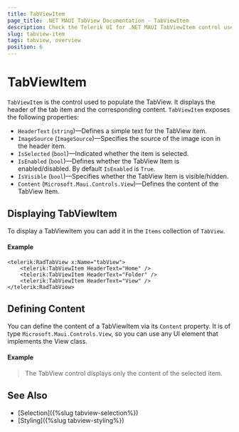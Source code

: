 ```yaml
---
title: TabViewItem
page_title: .NET MAUI TabView Documentation - TabViewItem
description: Check the Telerik UI for .NET MAUI TabViewItem control used to populate the TabView.
slug: tabview-item
tags: tabview, overview
position: 6
---
```


# TabViewItem

`TabViewItem` is the control used to populate the TabView. It displays the header of the tab item and the corresponding content. `TabViewItem` exposes the following properties:

* `HeaderText` (`string`)&mdash;Defines a simple text for the TabView item.
* `ImageSource` (`ImageSource`)&mdash;Specifies the source of the image icon in the header item.
* `IsSelected` (`bool`)&mdash;Indicated whether the item is selected.
* `IsEnabled` (`bool`)&mdash;Defines whether the TabView Item is enabled/disabled. By default `IsEnabled` is `True`.
* `IsVisible` (`bool`)&mdash;Specifies whether the TabView Item is visible/hidden. 
* `Content` (`Microsoft.Maui.Controls.View`)&mdash;Defines the content of the TabView Item.

## Displaying TabViewItem

To display a TabViewItem you can add it in the `Items` collection of `TabView`.

#### Example

```XAML
<telerik:RadTabView x:Name="tabView">
	<telerik:TabViewItem HeaderText="Home" />
	<telerik:TabViewItem HeaderText="Folder" />
	<telerik:TabViewItem HeaderText="View" />
</telerik:RadTabView>
```

## Defining Content

You can define the content of a TabViewItem via its `Content` property. It is of type `Microsoft.Maui.Controls.View`, so you can use any UI element that implements the View class.

#### Example

<snippet id='tabview-getting-started-xaml' />

> The TabView control displays only the content of the selected item.

## See Also

- [Selection]({%slug tabview-selection%})
- [Styling]({%slug tabview-styling%})
